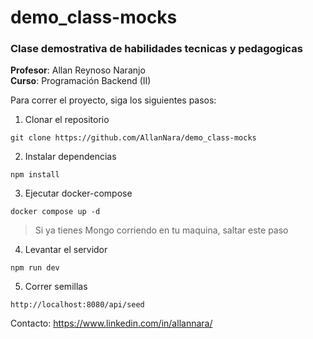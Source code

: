 # demo_class-mocks
### Clase demostrativa de habilidades tecnicas y pedagogicas
__Profesor__: Allan Reynoso Naranjo  
__Curso__: Programación Backend (II)

Para correr el proyecto, siga los siguientes pasos:

1. Clonar el repositorio
```
git clone https://github.com/AllanNara/demo_class-mocks
```
2. Instalar dependencias
```
npm install
```
3. Ejecutar docker-compose
```
docker compose up -d
```
>Si ya tienes Mongo corriendo en tu maquina, saltar este paso
4. Levantar el servidor
```
npm run dev
```
5. Correr semillas
```
http://localhost:8080/api/seed
```  


Contacto:
https://www.linkedin.com/in/allannara/
